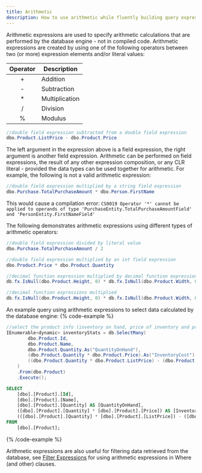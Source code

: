 ```yaml
---
title: Arithmetic
description: How to use arithmetic while fluently building query expressions.
---
```


Arithmetic expressions are used to specify arithmetic calculations that are performed by the database engine - not in compiled code.  Arithmetic expressions are created by using one of the following operators between two (or more) expression elements and/or literal values:

| Operator | Description                |
|:--------:|----------------------------|
|   +      | Addition                   |
|   -      | Subtraction                |
|   *      | Multiplication             |
|   /      | Division                   |
|   %      | Modulus                    |

```csharp
//double field expression subtracted from a double field expression
dbo.Product.ListPrice - dbo.Product.Price
 ```
The left argument in the expression above is a field expression, the right argument is another field expression.  Arithmetic can be performed on field expressions, the result of any other expression composition, or any CLR literal - provided the data types can be used together for arithmetic.  For example, the following is not a valid arithmetic expression:
```csharp
//double field expression multiplied by a string field expression
dbo.Purchase.TotalPurchaseAmount * dbo.Person.FirstName
```
This would cause a compilation error:  `CS0019 Operator '*' cannot be applied to operands of type 'PurchaseEntity.TotalPurchaseAmountField' and 'PersonEntity.FirstNameField'`

The following demonstrates arithmetic expressions using different types of arithmetic operators:
```csharp
//double field expression divided by literal value
dbo.Purchase.TotalPurchaseAmount / 2

//double field expression multiplied by an int field expression
dbo.Product.Price * dbo.Product.Quantity

//decimal function expression multiplied by decimal function expression
db.fx.IsNull(dbo.Product.Height, 0) * db.fx.IsNull(dbo.Product.Width, 0)

//decimal function expressions multiplied
db.fx.IsNull(dbo.Product.Height, 0) * db.fx.IsNull(dbo.Product.Width, 0) * db.fx.IsNull(dbo.Product.Depth, 0)
```

An example query using arithmetic expressions to select data calculated by the database engine:
{% code-example %}
```csharp
//select the product info (inventory on hand, price of inventory and projected margin on sales)
IEnumerable<dynamic> inventoryStats = db.SelectMany(
        dbo.Product.Id,
        dbo.Product.Name,
        dbo.Product.Quantity.As("QuantityOnHand"),
        (dbo.Product.Quantity * dbo.Product.Price).As("InventoryCost"),
        ((dbo.Product.Quantity * dbo.Product.ListPrice) - (dbo.Product.Quantity * dbo.Product.Price)).As("ProjectedMargin")
    )
    .From(dbo.Product)
    .Execute();
```
```sql
SELECT
    [dbo].[Product].[Id],
    [dbo].[Product].[Name],
    [dbo].[Product].[Quantity] AS [QuantityOnHand],
    ([dbo].[Product].[Quantity] * [dbo].[Product].[Price]) AS [InventoryCost],
    (([dbo].[Product].[Quantity] * [dbo].[Product].[ListPrice]) - ([dbo].[Product].[Quantity] * [dbo].[Product].[Price])) AS [ProjectedMargin]
FROM
    [dbo].[Product];
```
{% /code-example %}

Arithmetic expressions are also useful for filtering data retrieved from the database, see [Filter Expressions](../../core-concepts/filters/filter-expressions#filter-expressions-in-where-clauses#filter-expressions-using-arithmetic) for using arithmetic expressions in Where (and other) clauses.